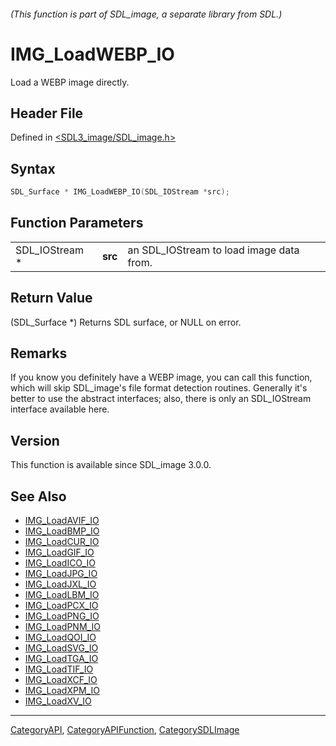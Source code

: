 ###### (This function is part of SDL_image, a separate library from SDL.)
# IMG_LoadWEBP_IO

Load a WEBP image directly.

## Header File

Defined in [<SDL3_image/SDL_image.h>](https://github.com/libsdl-org/SDL_image/blob/main/include/SDL3_image/SDL_image.h)

## Syntax

```c
SDL_Surface * IMG_LoadWEBP_IO(SDL_IOStream *src);
```

## Function Parameters

|                |         |                                          |
| -------------- | ------- | ---------------------------------------- |
| SDL_IOStream * | **src** | an SDL_IOStream to load image data from. |

## Return Value

(SDL_Surface *) Returns SDL surface, or NULL on error.

## Remarks

If you know you definitely have a WEBP image, you can call this function,
which will skip SDL_image's file format detection routines. Generally it's
better to use the abstract interfaces; also, there is only an SDL_IOStream
interface available here.

## Version

This function is available since SDL_image 3.0.0.

## See Also

- [IMG_LoadAVIF_IO](IMG_LoadAVIF_IO)
- [IMG_LoadBMP_IO](IMG_LoadBMP_IO)
- [IMG_LoadCUR_IO](IMG_LoadCUR_IO)
- [IMG_LoadGIF_IO](IMG_LoadGIF_IO)
- [IMG_LoadICO_IO](IMG_LoadICO_IO)
- [IMG_LoadJPG_IO](IMG_LoadJPG_IO)
- [IMG_LoadJXL_IO](IMG_LoadJXL_IO)
- [IMG_LoadLBM_IO](IMG_LoadLBM_IO)
- [IMG_LoadPCX_IO](IMG_LoadPCX_IO)
- [IMG_LoadPNG_IO](IMG_LoadPNG_IO)
- [IMG_LoadPNM_IO](IMG_LoadPNM_IO)
- [IMG_LoadQOI_IO](IMG_LoadQOI_IO)
- [IMG_LoadSVG_IO](IMG_LoadSVG_IO)
- [IMG_LoadTGA_IO](IMG_LoadTGA_IO)
- [IMG_LoadTIF_IO](IMG_LoadTIF_IO)
- [IMG_LoadXCF_IO](IMG_LoadXCF_IO)
- [IMG_LoadXPM_IO](IMG_LoadXPM_IO)
- [IMG_LoadXV_IO](IMG_LoadXV_IO)

----
[CategoryAPI](CategoryAPI), [CategoryAPIFunction](CategoryAPIFunction), [CategorySDLImage](CategorySDLImage)

